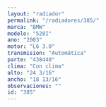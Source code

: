 ```yaml
---
layout: "radiador"
permalink: "/radiadores/385/"
marca: "BMW"
modelo: "528I"
ano: "2003"
motor: "L6 3.0"
transmision: "Automática"
parte: "438440"
clima: "Con clima"
alto: "24 3/16"
ancho: "18 13/16"
observaciones: ""
id: "385"
---
```


